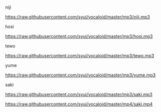 niji

https://raw.githubusercontent.com/syui/vocaloid/master/mp3/niji.mp3

hosi

https://raw.githubusercontent.com/syui/vocaloid/master/mp3/hosi.mp3

tewo

https://raw.githubusercontent.com/syui/vocaloid/master/mp3/tewo.mp3

yume

https://raw.githubusercontent.com/syui/vocaloid/master/mp3/yume.mp3

saki

https://raw.githubusercontent.com/syui/vocaloid/master/mp3/saki.mp3

https://raw.githubusercontent.com/syui/vocaloid/master/mp4/saki.mp4
